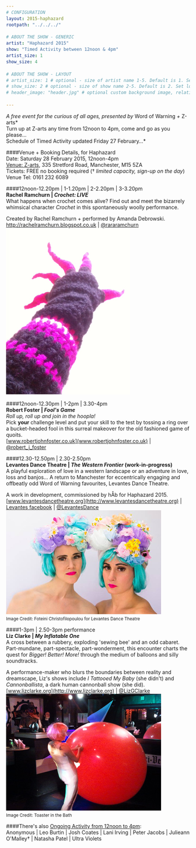 ```yaml
---
# CONFIGURATION
layout: 2015-haphazard
rootpath: "../../../"

# ABOUT THE SHOW - GENERIC
artist: "Haphazard 2015"
show: "Timed Activity between 12noon & 4pm"
artist_size: 1
show_size: 4

# ABOUT THE SHOW - LAYOUT
# artist_size: 1 # optional - size of artist name 1-5. Default is 1. Set longer names to lower values
# show_size: 2 # optional - size of show name 2-5. Default is 2. Set longer names to lower values
# header_image: "header.jpg" # optional custom background image, relative to current page

---
```

*A free event for the curious of all ages, presented by* Word of Warning *+* Z-arts*<br>Turn up at Z-arts any time from 12noon to 4pm, come and go as you please…<br>Schedule of Timed Activity updated Friday 27 February…*        
        
####Venue + Booking Details, for Haphazard        
Date: Saturday 28 February 2015, 12noon-4pm    
[Venue: Z-arts](http://www.z-arts.org/about-us/getting-here), 335 Stretford Road, Manchester, M15 5ZA        
Tickets: FREE no booking required († *limited capacity, sign-up on the day*)        
Venue Tel: 0161 232 6089        
           
####12noon-12.20pm | 1-1.20pm | 2-2.20pm | 3-3.20pm		
**Rachel Ramchurn | *Crochet: LIVE***        
What happens when crochet comes alive? Find out and meet the bizarrely whimsical character *Crochet* in this spontaneously woolly performance.		
		
Created by Rachel Ramchurn + performed by Amanda Debrowski.        
<http://rachelramchurn.blogspot.co.uk> | [@rararamchurn](http://twitter.com/rararamchurn)       
![Crochet](Crochet.jpg)    
        
####12noon-12.30pm | 1-2pm | 3.30-4pm		
**Robert Foster | *Fool's Game***        
*Roll up, roll up and join in the hoopla!*        
Pick **your** challenge level and put your skill to the test by tossing a ring over a bucket-headed fool in this surreal makeover for the old fashioned game of quoits.      
[www.robertjohnfoster.co.uk](www.robertjohnfoster.co.uk) | [@robert_j_foster](http://twitter.com/robert_j_foster)	  
	 
####12.30-12.50pm | 2.30-2.50pm		
**Levantes Dance Theatre | *The Western Frontier* (work-in-progress)**        
A playful exploration of love in a western landscape or an adventure in love, loss and banjos… A return to Manchester for eccentrically engaging and offbeatly odd Word of Warning favourites, Levantes Dance Theatre.      
           
A work in development, commissioned by hÅb for Haphazard 2015.           
[www.levantesdancetheatre.org](http://www.levantesdancetheatre.org) | [Levantes facebook](http://www.facebook.com/pages/Levantes-Dance-Theatre/104271426281626) | [@LevantesDance](http://twitter.com/LevantesDance)     
![Levantes](levantes.jpg)    
<small>Image Credit: Foteini Christofilopoulou for Levantes Dance Theatre</small>    
 	
####1-3pm | 2.50-3pm performance		
**Liz Clarke | *My Inflatable One***        
A cross between a rubbery, exploding 'sewing bee' and an odd cabaret. 
Part-mundane, part-spectacle, part-wonderment, this encounter charts the quest for *Bigger! Better! More!* through the medium of balloons and silly soundtracks.     
	
A performance-maker who blurs the boundaries between reality and dreamscape, Liz's shows include *I Tattooed My Baby* (she didn't) and *Cannonballista*, a dark human cannonball show (she did).        
[www.lizclarke.org](http://www.lizclarke.org) | [@LizGClarke](http://twitter.com/LizGClarke)        
![My Inflatable One](Liz-Clarke.jpg)         
<small>Image Credit: Toaster in the Bath</small>  		
		
####There's also [Ongoing Activity from 12noon to 4pm](/archive/2015-haphazard/ongoing):		
Anonymous | Leo Burtin | Josh Coates | Lani Irving | Peter Jacobs | Julieann O'Malley† | Natasha Patel | Ultra Violets
